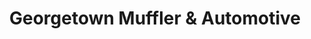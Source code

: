 ---
title: "Georgetown Muffler & Automotive"
url: /georgetown/georgetown-muffler-and-automotive/
shop: car repair
---